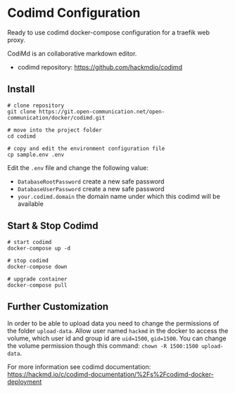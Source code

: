 # Codimd Configuration

Ready to use codimd docker-compose configuration for a traefik web proxy.

CodiMd is an collaborative markdown editor.

* codimd repository: https://github.com/hackmdio/codimd


## Install

```
# clone repository
git clone https://git.open-communication.net/open-communication/docker/codimd.git

# move into the project folder
cd codimd

# copy and edit the environment configuration file
cp sample.env .env
```

Edit the `.env` file and change the following value:

* `DatabaseRootPassword` create a new safe password
* `DatabaseUserPassword` create a new safe password
* `your.codimd.domain` the domain name under which this codimd will be available


## Start & Stop Codimd

```
# start codimd
docker-compose up -d

# stop codimd
docker-compose down

# upgrade container
docker-compose pull
```

## Further  Customization

In order to be able to upload data you need to change the permissions of the folder `upload-data`.
Allow user named `hackmd` in the docker to access the volume, which user id and group id are `uid=1500`, `gid=1500`.
You can change the volume permission though this command: `chown -R 1500:1500 upload-data`.

For more information see codimd documentation:
https://hackmd.io/c/codimd-documentation/%2Fs%2Fcodimd-docker-deployment

